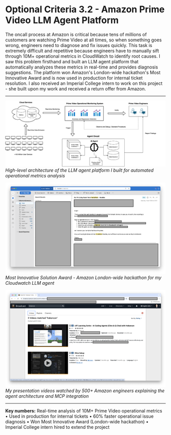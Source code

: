# Optional Criteria 3.2 - Amazon Prime Video LLM Agent Platform

The oncall process at Amazon is critical because tens of millions of customers are watching Prime Video at all times, so when something goes wrong, engineers need to diagnose and fix issues quickly. This task is extremely difficult and repetitive because engineers have to manually sift through 10M+ operational metrics in CloudWatch to identify root causes. I saw this problem firsthand and built an LLM agent platform that automatically analyzes these metrics in real-time and provides diagnosis suggestions. The platform won Amazon's London-wide hackathon's Most Innovative Award and is now used in production for internal ticket resolution. I also received an Imperial College intern to work on this project - she built upon my work and received a return offer from Amazon.

---

![Oncall Investigation Platform](raw/amazon-oncall.png)
*High-level architecture of the LLM agent platform I built for automated operational metrics analysis*

![Hackathon Winner Email](raw/amazon-hackathon.png)
*Most Innovative Solution Award - Amazon London-wide hackathon for my Cloudwatch LLM agent*

![Engineering Presentation](raw/amazon-videos.png)
*My presentation videos watched by 500+ Amazon engineers explaining the agent architecture and MCP integration*

---

**Key numbers:** Real-time analysis of 10M+ Prime Video operational metrics • Used in production for internal tickets • 60% faster operational issue diagnosis • Won Most Innovative Award (London-wide hackathon) • Imperial College intern hired to extend the project
